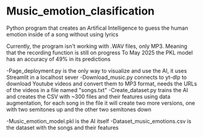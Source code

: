 # Music_emotion_clasification
Python program that creates an Artifical Intelligence to guess the human emotion inside of a song without using lyrics

Currently, the program isn't working with .WAV files, only MP3. Meaning that the recording function is still on progress
To May 2025 the PKL model has an accuracy of 49% in its predictions

-Page_deployment.py is the only way to visualize and use the AI, it uses Streamlit in a localhost sever
-Download_music.py connects to yt-dlp to download Youtube videos and convert them to MP3 format, needs the URLs of the videos in a file named "songs.txt"
-Create_dataset.py trains the AI and creates the CSV with ~300 files and their features using data augmentation, for each song in the file it will create two more versions, one with two semitones up and the other two semitones down

-Music_emotion_model.pkl is the AI itself
-Dataset_music_emotions.csv is the dataset with the songs and their features
